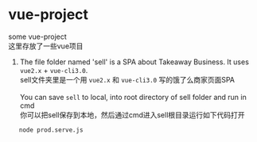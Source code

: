 # vue-project
some vue-project<br/>
这里存放了一些vue项目<br/>
1. The file folder named 'sell' is a SPA about Takeaway Business. It uses `vue2.x` + `vue-cli3.0`. <br/>
   sell文件夹里是一个用 `vue2.x` 和 `vue-cli3.0` 写的饿了么商家页面SPA<br/><br/>
   You can save `sell` to local, into root directory of sell folder and run in cmd<br/>
   你可以把sell保存到本地，然后通过cmd进入sell根目录运行如下代码打开
```
   node prod.serve.js
```
